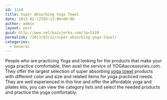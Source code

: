```yaml
---
id: 1110
title: Super Absorbing Yoga Towel
date: 2013-02-12T05:13:00+00:00
author: admin
layout: post
guid: http://www.velikazvjerka.com/?p=1110
permalink: /2013/02/12/super-absorbing-yoga-towel/
categories:
  - General
---
```

People who are practicing Yoga and looking for the products that make your yoga practice comfortable, then avail the service of YOGAaccessories.com. They offer the largest selection of super absorbing [yoga towel](http://www.yogaaccessories.com/Yoga-Towels_c_1041.html) products with different color and size and related items for yoga practiced needs. They are well experienced in this line and offer the affordable yoga and pilates kits, you can view the category lists and select the needed products and practice the yoga comfortably.